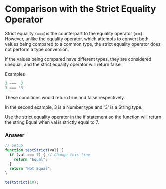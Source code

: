 # Comparison with the Strict Equality Operator


Strict equality ```(===)```is the counterpart to the equality operator (==). However, unlike the equality operator, which attempts to convert both values being compared to a common type, the strict equality operator does not perform a type conversion.

If the values being compared have different types, they are considered unequal, and the strict equality operator will return false.

Examples

```js
3 ===  3
3 === '3'
```

These conditions would return true and false respectively.

In the second example, 3 is a Number type and '3' is a String type.

Use the strict equality operator in the if statement so the function will return the string Equal when val is strictly equal to 7.


### Answer

```js
// Setup
function testStrict(val) {
  if (val === 7) { // Change this line
    return "Equal";
  }
  return "Not Equal";
}

testStrict(10);
```

